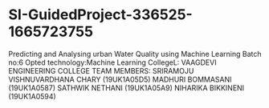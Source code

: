 # SI-GuidedProject-336525-1665723755
Predicting and Analysing urban Water Quality using Machine Learning 
Batch no:6
Opted technology:Machine Learning
CollegeL: VAAGDEVI ENGINEERING COLLEGE
TEAM MEMBERS:
     SRIRAMOJU VISHNUVARDHANA CHARY (19UK1A05D5)
     MADHURI BOMMASANI  (19UK1A0587)
     SATHWIK NETHANI (19UK1A05A9)
     NIHARIKA BIKKINENI (19UK1A0594)
